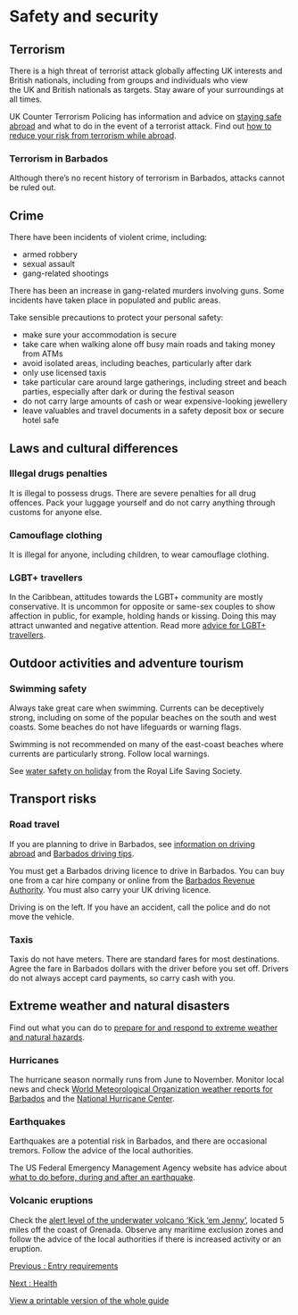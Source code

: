# Safety and security

## Terrorism

There is a high threat of terrorist attack globally affecting UK interests and British nationals, including from groups and individuals who view the UK and British nationals as targets. Stay aware of your surroundings at all times.

UK Counter Terrorism Policing has information and advice on [staying safe abroad](https://www.counterterrorism.police.uk/safetyadvice/) and what to do in the event of a terrorist attack. Find out [how to reduce your risk from terrorism while abroad](https://www.gov.uk/guidance/reduce-your-risk-from-terrorism-while-abroad).

### Terrorism in Barbados

Although there’s no recent history of terrorism in Barbados, attacks cannot be ruled out.

## Crime

There have been incidents of violent crime, including:

* armed robbery
* sexual assault
* gang-related shootings

There has been an increase in gang-related murders involving guns. Some incidents have taken place in populated and public areas.

Take sensible precautions to protect your personal safety:

* make sure your accommodation is secure
* take care when walking alone off busy main roads and taking money from ATMs
* avoid isolated areas, including beaches, particularly after dark
* only use licensed taxis
* take particular care around large gatherings, including street and beach parties, especially after dark or during the festival season
* do not carry large amounts of cash or wear expensive-looking jewellery
* leave valuables and travel documents in a safety deposit box or secure hotel safe

## Laws and cultural differences

### Illegal drugs penalties

It is illegal to possess drugs. There are severe penalties for all drug offences. Pack your luggage yourself and do not carry anything through customs for anyone else.

### Camouflage clothing

It is illegal for anyone, including children, to wear camouflage clothing.

### LGBT+ travellers

In the Caribbean, attitudes towards the LGBT+ community are mostly conservative. It is uncommon for opposite or same-sex couples to show affection in public, for example, holding hands or kissing. Doing this may attract unwanted and negative attention. Read more [advice for LGBT+ travellers](https://www.gov.uk/lesbian-gay-bisexual-and-transgender-foreign-travel-advice).

## Outdoor activities and adventure tourism

### Swimming safety

Always take great care when swimming. Currents can be deceptively strong, including on some of the popular beaches on the south and west coasts. Some beaches do not have lifeguards or warning flags.

Swimming is not recommended on many of the east-coast beaches where currents are particularly strong. Follow local warnings.

See [water safety on holiday](https://www.rlss.org.uk/safety-on-holiday) from the Royal Life Saving Society.

## Transport risks

### Road travel

If you are planning to drive in Barbados, see [information on driving abroad](https://www.gov.uk/driving-abroad) and [Barbados driving tips](https://barbados.org/tours/barbados-driving-tips.htm).

You must get a Barbados driving licence to drive in Barbados. You can buy one from a car hire company or online from the [Barbados Revenue Authority](https://portal.bra.gov.bb/). You must also carry your UK driving licence.

Driving is on the left. If you have an accident, call the police and do not move the vehicle.

### Taxis

Taxis do not have meters. There are standard fares for most destinations. Agree the fare in Barbados dollars with the driver before you set off. Drivers do not always accept card payments, so carry cash with you.

## Extreme weather and natural disasters

Find out what you can do to [prepare for and respond to extreme weather and natural hazards](https://www.gov.uk/guidance/tropical-cyclones).

### Hurricanes

The hurricane season normally runs from June to November. Monitor local news and check [World Meteorological Organization weather reports for Barbados](https://severeweather.wmo.int/) and the [National Hurricane Center](https://www.nhc.noaa.gov/).

### Earthquakes

Earthquakes are a potential risk in Barbados, and there are occasional tremors. Follow the advice of the local authorities.

The US Federal Emergency Management Agency website has advice about [what to do before, during and after an earthquake](https://www.ready.gov/earthquakes).

### Volcanic eruptions

Check the [alert level of the underwater volcano ‘Kick ‘em Jenny’](https://uwiseismic.com/volcanoes/kick-em-jenny/kej-monitoring/), located 5 miles off the coast of Grenada. Observe any maritime exclusion zones and follow the advice of the local authorities if there is increased activity or an eruption.

[Previous
:
Entry requirements](/foreign-travel-advice/barbados/entry-requirements)

[Next
:
Health](/foreign-travel-advice/barbados/health)

[View a printable version of the whole guide](/foreign-travel-advice/barbados/print)